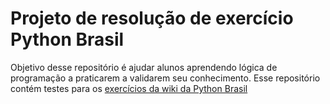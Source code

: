 # Projeto de resolução de exercício Python Brasil

Objetivo desse repositório é ajudar alunos aprendendo lógica de programação  a praticarem a validarem seu conhecimento.
Esse repositório contém testes para os [exercícios da wiki da Python Brasil](https://wiki.python.org.br/ListaDeExercicios)



